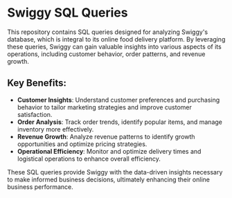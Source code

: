 # Swiggy SQL Queries

This repository contains SQL queries designed for analyzing Swiggy's database, which is integral to its online food delivery platform. By leveraging these queries, Swiggy can gain valuable insights into various aspects of its operations, including customer behavior, order patterns, and revenue growth.

## Key Benefits:

- **Customer Insights**: Understand customer preferences and purchasing behavior to tailor marketing strategies and improve customer satisfaction.
- **Order Analysis**: Track order trends, identify popular items, and manage inventory more effectively.
- **Revenue Growth**: Analyze revenue patterns to identify growth opportunities and optimize pricing strategies.
- **Operational Efficiency**: Monitor and optimize delivery times and logistical operations to enhance overall efficiency.

These SQL queries provide Swiggy with the data-driven insights necessary to make informed business decisions, ultimately enhancing their online business performance.
